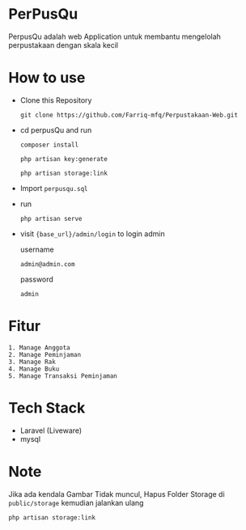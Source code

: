 # PerPusQu
<p>PerpusQu adalah web Application untuk membantu mengelolah perpustakaan dengan skala kecil</p>

# How to use
- Clone this Repository
  ```
  git clone https://github.com/Farriq-mfq/Perpustakaan-Web.git
  ```
- cd perpusQu and run 
  ```
  composer install
  ```
  ```
  php artisan key:generate
  ```
  ```
  php artisan storage:link
  ```
- Import ``perpusqu.sql``
- run 
  ```
  php artisan serve
  ```
- visit ``{base_url}/admin/login`` to login admin
  
  username
  ```
  admin@admin.com
  ```
  password
  ```
  admin
  ```
# Fitur
  ```
  1. Manage Anggota
  2. Manage Peminjaman
  3. Manage Rak
  4. Manage Buku
  5. Manage Transaksi Peminjaman
  ```
 # Tech Stack
 - Laravel (Liveware)
 - mysql

# Note
Jika ada kendala Gambar Tidak muncul, Hapus Folder Storage di ``public/storage`` kemudian jalankan ulang 
```
php artisan storage:link 
```
